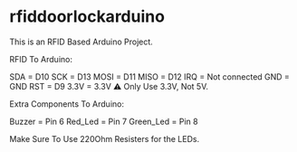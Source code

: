 # rfiddoorlockarduino
This is an RFID Based Arduino Project.

RFID To Arduino:

SDA	= D10
SCK	= D13
MOSI = D11
MISO = D12
IRQ	= Not connected
GND	= GND
RST =	D9
3.3V = 3.3V
⚠ Only Use 3.3V, Not 5V.

Extra Components To Arduino:

Buzzer = Pin 6
Red_Led = Pin 7
Green_Led = Pin 8

Make Sure To Use 220Ohm Resisters for the LEDs.
